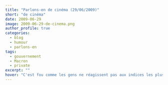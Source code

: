 ```yaml
---
title: "Parlons-en de cinéma (29/06/2009)"
short: "de cinéma"
date: 2009-06-29
image: 2009-06-29-de-cinema.png
author_profile: true
categories:
  - blog
  - humour
  - parlons-en
tags:
  - gouvernement
  - Macron
  - private
excerpt: ""
hover: "C'est fou comme les gens ne réagissent pas aux indices les plus évidents. Naked lunch ! C'était clair quand même..."
---
```


